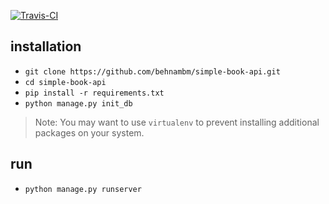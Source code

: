 
[![Travis-CI](https://travis-ci.org/behnambm/simple-book-api.svg?branch=main)](https://travis-ci.org/behnambm/simple-book-api.svg?branch=main)
## installation

- `git clone https://github.com/behnambm/simple-book-api.git`
- `cd simple-book-api`
- `pip install -r requirements.txt`
- `python manage.py init_db`
> Note: You may want to use `virtualenv` to prevent installing additional packages on your system.

## run 

- `python manage.py runserver`
